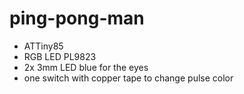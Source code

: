 # ping-pong-man

 * ATTiny85
 * RGB LED PL9823
 * 2x 3mm LED blue for the eyes
 * one switch with copper tape to change pulse color

